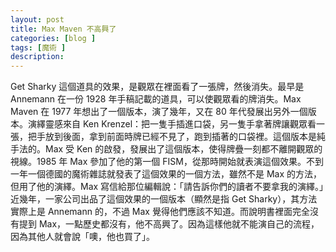 ```yaml
---
layout: post
title: Max Maven 不高興了
categories: [blog ]
tags: [魔術 ]
description:
---
```


Get Sharky 這個道具的效果，是觀眾在裡面看了一張牌，然後消失。最早是 Annemann 在一份 1928 年手稿記載的道具，可以使觀眾看的牌消失。Max Maven 在 1977 年想出了一個版本，演了幾年，又在 80 年代發展出另外一個版本。演繹靈感來自 Ken Krenzel：把一隻手插進口袋，另一隻手拿著牌讓觀眾看一張，把手放到後面，拿到前面時牌已經不見了，跑到插著的口袋裡。這個版本是純手法的。Max 受 Ken 的啟發，發展出了這個版本，使得牌疊一刻都不離開觀眾的視線。1985 年 Max 參加了他的第一個 FISM，從那時開始就表演這個效果。不到一年一個德國的魔術雜誌就發表了這個效果的一個方法，雖然不是 Max 的方法，但用了他的演繹。Max 寫信給那位編輯說：「請告訴你們的讀者不要拿我的演繹。」近幾年，一家公司出品了這個效果的一個版本（顯然是指 Get Sharky），其方法實際上是 Annemann 的，不過 Max 覺得他們應該不知道。而說明書裡面完全沒有提到 Max，一點歷史都沒有，他不高興了。因為這樣他就不能演自己的流程，因為其他人就會說「噢，他也買了」。

